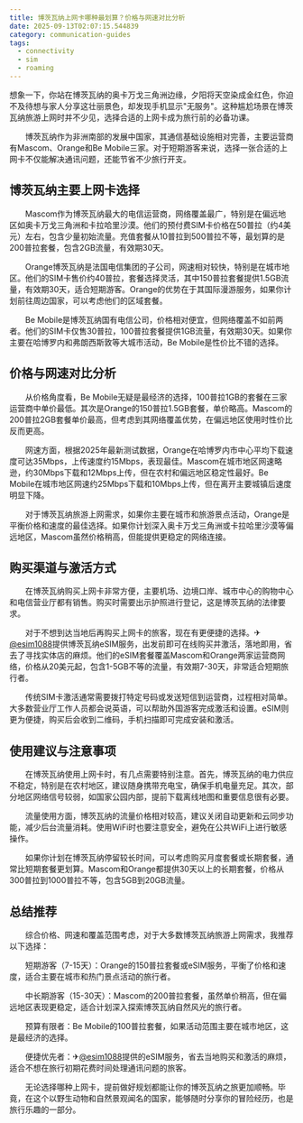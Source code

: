 ```yaml
---
title: 博茨瓦纳上网卡哪种最划算？价格与网速对比分析
date: 2025-09-13T02:07:15.544839
category: communication-guides
tags:
  - connectivity
  - sim
  - roaming
---
```


想象一下，你站在博茨瓦纳的奥卡万戈三角洲边缘，夕阳将天空染成金红色，你迫不及待想与家人分享这壮丽景色，却发现手机显示"无服务"。这种尴尬场景在博茨瓦纳旅游上网时并不少见，选择合适的上网卡成为旅行前的必备功课。

　　博茨瓦纳作为非洲南部的发展中国家，其通信基础设施相对完善，主要运营商有Mascom、Orange和Be Mobile三家。对于短期游客来说，选择一张合适的上网卡不仅能解决通讯问题，还能节省不少旅行开支。

## 博茨瓦纳主要上网卡选择

　　Mascom作为博茨瓦纳最大的电信运营商，网络覆盖最广，特别是在偏远地区如奥卡万戈三角洲和卡拉哈里沙漠。他们的预付费SIM卡价格在50普拉（约4美元）左右，包含少量初始流量。充值套餐从10普拉到500普拉不等，最划算的是200普拉套餐，包含2GB流量，有效期30天。

　　Orange博茨瓦纳是法国电信集团的子公司，网速相对较快，特别是在城市地区。他们的SIM卡售价约40普拉，套餐选择灵活，其中150普拉套餐提供1.5GB流量，有效期30天，适合短期游客。Orange的优势在于其国际漫游服务，如果你计划前往周边国家，可以考虑他们的区域套餐。

　　Be Mobile是博茨瓦纳国有电信公司，价格相对便宜，但网络覆盖不如前两者。他们的SIM卡仅售30普拉，100普拉套餐提供1GB流量，有效期30天。如果你主要在哈博罗内和弗朗西斯敦等大城市活动，Be Mobile是性价比不错的选择。

## 价格与网速对比分析

　　从价格角度看，Be Mobile无疑是最经济的选择，100普拉1GB的套餐在三家运营商中单价最低。其次是Orange的150普拉1.5GB套餐，单价略高。Mascom的200普拉2GB套餐单价最高，但考虑到其网络覆盖优势，在偏远地区使用时性价比反而更高。

　　网速方面，根据2025年最新测试数据，Orange在哈博罗内市中心平均下载速度可达35Mbps，上传速度约15Mbps，表现最佳。Mascom在城市地区网速略逊，约30Mbps下载和12Mbps上传，但在农村和偏远地区稳定性最好。Be Mobile在城市地区网速约25Mbps下载和10Mbps上传，但在离开主要城镇后速度明显下降。

　　对于博茨瓦纳旅游上网需求，如果你主要在城市和旅游景点活动，Orange是平衡价格和速度的最佳选择。如果你计划深入奥卡万戈三角洲或卡拉哈里沙漠等偏远地区，Mascom虽然价格稍高，但能提供更稳定的网络连接。

## 购买渠道与激活方式

　　在博茨瓦纳购买上网卡非常方便，主要机场、边境口岸、城市中心的购物中心和电信营业厅都有销售。购买时需要出示护照进行登记，这是博茨瓦纳的法律要求。

　　对于不想到达当地后再购买上网卡的旅客，现在有更便捷的选择。✈[@esim1088](https://t.me/s/esim1088)提供博茨瓦纳eSIM服务，出发前即可在线购买并激活，落地即用，省去了寻找实体店的麻烦。他们的eSIM套餐覆盖Mascom和Orange两家运营商网络，价格从20美元起，包含1-5GB不等的流量，有效期7-30天，非常适合短期旅行者。

　　传统SIM卡激活通常需要拨打特定号码或发送短信到运营商，过程相对简单。大多数营业厅工作人员都会说英语，可以帮助外国游客完成激活和设置。eSIM则更为便捷，购买后会收到二维码，手机扫描即可完成安装和激活。

## 使用建议与注意事项

　　在博茨瓦纳使用上网卡时，有几点需要特别注意。首先，博茨瓦纳的电力供应不稳定，特别是在农村地区，建议随身携带充电宝，确保手机电量充足。其次，部分地区网络信号较弱，如国家公园内部，提前下载离线地图和重要信息很有必要。

　　流量使用方面，博茨瓦纳的流量价格相对较高，建议关闭自动更新和云同步功能，减少后台流量消耗。使用WiFi时也要注意安全，避免在公共WiFi上进行敏感操作。

　　如果你计划在博茨瓦纳停留较长时间，可以考虑购买月度套餐或长期套餐，通常比短期套餐更划算。Mascom和Orange都提供30天以上的长期套餐，价格从300普拉到1000普拉不等，包含5GB到20GB流量。

## 总结推荐

　　综合价格、网速和覆盖范围考虑，对于大多数博茨瓦纳旅游上网需求，我推荐以下选择：

　　短期游客（7-15天）：Orange的150普拉套餐或eSIM服务，平衡了价格和速度，适合主要在城市和热门景点活动的旅行者。

　　中长期游客（15-30天）：Mascom的200普拉套餐，虽然单价稍高，但在偏远地区表现更稳定，适合计划深入探索博茨瓦纳自然风光的旅行者。

　　预算有限者：Be Mobile的100普拉套餐，如果活动范围主要在城市地区，这是最经济的选择。

　　便捷优先者：✈[@esim1088](https://t.me/s/esim1088)提供的eSIM服务，省去当地购买和激活的麻烦，适合不想在旅行初期花费时间处理通讯问题的旅客。

　　无论选择哪种上网卡，提前做好规划都能让你的博茨瓦纳之旅更加顺畅。毕竟，在这个以野生动物和自然景观闻名的国家，能够随时分享你的冒险经历，也是旅行乐趣的一部分。